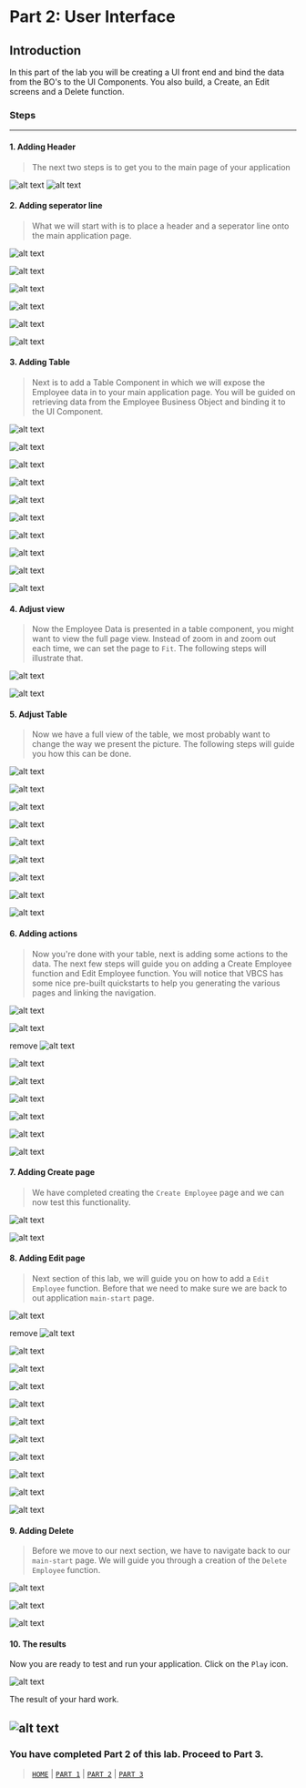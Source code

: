 # Part 2: User Interface

## Introduction
In this part of the lab you will be creating a UI front end and bind the data from the BO's to the UI Components. You also build, a Create, an Edit screens and a Delete function.

### Steps
----
#### 1. Adding Header
> The next two steps is to get you to the main page of your application

![alt text](../resources/images/ui/29.png "Logo Title Text 1") ![alt text](../resources/images/ui/30-new.png)

#### 2. Adding seperator line
> What we will start with is to place a header and a seperator line onto the main application page.

![alt text](../resources/images/ui/31-new.png)

![alt text](../resources/images/ui/32-new.png)

![alt text](../resources/images/ui/33-new.png)

![alt text](../resources/images/ui/34-new.png)

![alt text](../resources/images/ui/35-new.png)

![alt text](../resources/images/ui/36-new.png)

#### 3. Adding Table
> Next is to add a Table Component in which we will expose the Employee data in to your main application page. You will be guided on retrieving data from the Employee Business Object and binding it to the UI Component.

![alt text](../resources/images/ui/37-new.png)

![alt text](../resources/images/ui/38-new.png)

![alt text](../resources/images/ui/39-new.png)

![alt text](../resources/images/ui/40-new.png)

![alt text](../resources/images/ui/41-new.png)

![alt text](../resources/images/ui/43-new.png)

![alt text](../resources/images/ui/44-new.png)

![alt text](../resources/images/ui/44a-new.png)

![alt text](../resources/images/ui/45-new.png)

![alt text](../resources/images/ui/46-new.png)

#### 4. Adjust view
> Now the Employee Data is presented in a table component, you might want to view the full page view. Instead of zoom in and zoom out each time, we can set the page to `Fit`. The following steps will illustrate that.

![alt text](../resources/images/ui/47.png "Logo Title Text 1")

![alt text](../resources/images/ui/48.png "Logo Title Text 1")

<!--
#### 5. Adjust Table
Now we have a full view of the table, we most probably want to change the name or the sequence of the table columns. The following steps will guide you how this can be done.

![alt text](../resources/images/ui/49.png "Logo Title Text 1")

![alt text](../resources/images/ui/50.png "Logo Title Text 1")

![alt text](../resources/images/ui/51.png "Logo Title Text 1")

![alt text](../resources/images/ui/52.png "Logo Title Text 1")

![alt text](../resources/images/ui/53.png "Logo Title Text 1")

![alt text](../resources/images/ui/54.png "Logo Title Text 1")

-->

#### 5. Adjust Table
> Now we have a full view of the table, we most probably want to change the way we present the picture. The following steps will guide you how this can be done.

![alt text](../resources/images/ui/AT-1.png)

![alt text](../resources/images/ui/AT-2.png)

![alt text](../resources/images/ui/AT-3.png)

![alt text](../resources/images/ui/AT-4.png)

![alt text](../resources/images/ui/AT-5.png)

![alt text](../resources/images/ui/AT-6.png)

![alt text](../resources/images/ui/AT-7.png)

![alt text](../resources/images/ui/AT-8.png)

![alt text](../resources/images/ui/AT-9.png)

#### 6. Adding actions
> Now you're done with your table, next is adding some actions to the data. The next few steps will guide you on adding a Create Employee function and Edit Employee function. You will notice that VBCS has some nice pre-built quickstarts to help you generating the various pages and linking the navigation.

![alt text](../resources/images/ui/55-new.png)

![alt text](../resources/images/ui/56-new.png)

remove ![alt text](../resources/images/ui/57.png)

![alt text](../resources/images/ui/58-new.png)

![alt text](../resources/images/ui/81.png)

![alt text](../resources/images/ui/59-new.png)

![alt text](../resources/images/ui/60-new.png)

![alt text](../resources/images/ui/61-new.png)

![alt text](../resources/images/ui/62-new.png)

#### 7. Adding Create page
> We have completed creating the `Create Employee` page and we can now test this functionality.

![alt text](../resources/images/ui/63-new.png)

<!-- remove ![alt text](../resources/images/ui/64.png) -->

![alt text](../resources/images/ui/65-new.png)

#### 8. Adding Edit page
> Next section of this lab, we will guide you on how to add a `Edit Employee` function. Before that we need to make sure we are back to out application `main-start` page.

![alt text](../resources/images/ui/66-new.png)

remove ![alt text](../resources/images/ui/67.png)

![alt text](../resources/images/ui/82.png)

![alt text](../resources/images/ui/68-new.png)

![alt text](../resources/images/ui/69-new.png)

![alt text](../resources/images/ui/70-new.png)

![alt text](../resources/images/ui/71-new.png)

![alt text](../resources/images/ui/72-new.png)

![alt text](../resources/images/ui/73-new.png)

![alt text](../resources/images/ui/74-new.png)

![alt text](../resources/images/ui/75-new.png)

![alt text](../resources/images/ui/76.png)

#### 9. Adding Delete
> Before we move to our next section, we have to navigate back to our `main-start` page. We will guide you through a creation of the `Delete Employee` function.

![alt text](../resources/images/ui/77-new.png)

<!-- remove ![alt text](../resources/images/ui/78.png) -->

![alt text](../resources/images/ui/79-new.png)

![alt text](../resources/images/ui/80-new.png)

#### 10. The results
Now you are ready to test and run your application. Click on the `Play` icon.

![alt text](../resources/images/ui/83.png)

The result of your hard work.

![alt text](../resources/images/ui/84-new.png)
----
### You have completed Part 2 of this lab. Proceed to Part 3.

> [`HOME`](../README.md) | [`PART 1`](PART_1.md) | [`PART 2`](PART_2.md) | [`PART 3`](PART_3.md)
